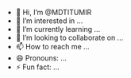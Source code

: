 - 👋 Hi, I’m @MDTITUMIR
- 👀 I’m interested in ...
- 🌱 I’m currently learning ...
- 💞️ I’m looking to collaborate on ...
- 📫 How to reach me ...
- 😄 Pronouns: ...
- ⚡ Fun fact: ...

<!---
MDTITUMIR/MDTITUMIR is a ✨ special ✨ repository because its `README.md` (this file) appears on your GitHub profile.
You can click the Preview link to take a look at your changes.
--->
